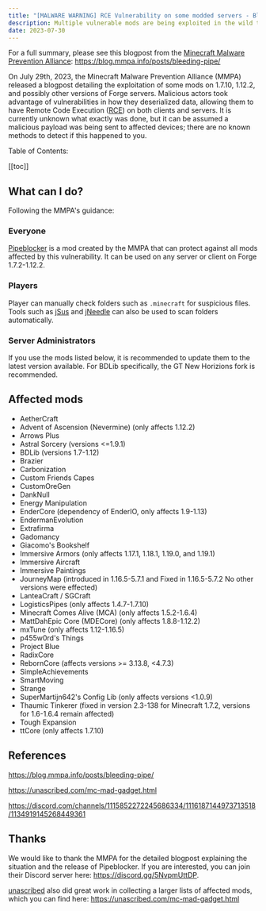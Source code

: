 ```yaml
---
title: "[MALWARE WARNING] RCE Vulnerability on some modded servers - Bleeding Pipe"
description: Multiple vulnerable mods are being exploited in the wild to gain remote code execution
date: 2023-07-30
---
```


For a full summary, please see this blogpost from the [Minecraft Malware Prevention Alliance](https://github.com/Minecraft-Malware-Prevention-Alliance): <https://blog.mmpa.info/posts/bleeding-pipe/>

On July 29th, 2023, the Minecraft Malware Prevention Alliance (MMPA) released a blogpost detailing the exploitation of some mods on 1.7.10, 1.12.2, and possibly other versions of Forge servers. Malicious actors took advantage of vulnerabilities in how they deserialized data, allowing them to have Remote Code Execution ([RCE](https://www.cloudflare.com/learning/security/what-is-remote-code-execution/)) on both clients and servers. It is currently unknown what exactly was done, but it can be assumed a malicious payload was being sent to affected devices; there are no known methods to detect if this happened to you.

Table of Contents:

[[toc]]

## What can I do?

Following the MMPA's guidance:

### Everyone

[Pipeblocker](https://modrinth.com/mod/pipeblocker) is a mod created by the MMPA that can protect against all mods affected by this vulnerability. It can be used on any server or client on Forge 1.7.2-1.12.2.

### Players

Player can manually check folders such as `.minecraft` for suspicious files. Tools such as [jSus](https://github.com/NeRdTheNed/jSus) and [jNeedle](https://github.com/KosmX/jneedle) can also be used to scan folders automatically.

### Server Administrators

If you use the mods listed below, it is recommended to update them to the latest version available. For BDLib specifically, the GT New Horizions fork is recommended.

## Affected mods

- AetherCraft
- Advent of Ascension (Nevermine) (only affects 1.12.2)
- Arrows Plus
- Astral Sorcery (versions <=1.9.1)
- BDLib (versions 1.7-1.12)
- Brazier
- Carbonization
- Custom Friends Capes
- CustomOreGen
- DankNull
- Energy Manipulation
- EnderCore (dependency of EnderIO, only affects 1.9-1.13)
- EndermanEvolution
- Extrafirma
- Gadomancy
- Giacomo's Bookshelf
- Immersive Armors (only affects 1.17.1, 1.18.1, 1.19.0, and 1.19.1)
- Immersive Aircraft
- Immersive Paintings
- JourneyMap (introduced in 1.16.5-5.7.1 and Fixed in 1.16.5-5.7.2 No other versions were effected)
- LanteaCraft / SGCraft
- LogisticsPipes (only affects 1.4.7-1.7.10)
- Minecraft Comes Alive (MCA) (only affects 1.5.2-1.6.4)
- MattDahEpic Core (MDECore) (only affects 1.8.8-1.12.2)
- mxTune (only affects 1.12-1.16.5)
- p455w0rd's Things
- Project Blue
- RadixCore
- RebornCore (affects versions >= 3.13.8, <4.7.3)
- SimpleAchievements
- SmartMoving
- Strange
- SuperMartijn642's Config Lib (only affects versions <1.0.9)
- Thaumic Tinkerer (fixed in version 2.3-138 for Minecraft 1.7.2, versions for 1.6-1.6.4 remain affected)
- Tough Expansion
- ttCore (only affects 1.7.10)

## References

<https://blog.mmpa.info/posts/bleeding-pipe/>

<https://unascribed.com/mc-mad-gadget.html>

<https://discord.com/channels/1115852272245686334/1116187144973713518/1134919145268449361>

## Thanks

We would like to thank the MMPA for the detailed blogpost explaining the situation and the release of Pipeblocker. If you are interested, you can join their Discord server here: <https://discord.gg/5NvpmUttDP>.

[unascribed](https://unascribed.com/) also did great work in collecting a larger lists of affected mods, which you can find here: <https://unascribed.com/mc-mad-gadget.html>
